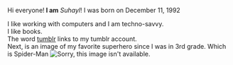 <html>
<head>
<title>Suhayl Webpage</title>
</head>

<body>
<p> Hi everyone!<b> I am</b> <em>Suhayl</em>! I was born on December 11, 1992 </p>
I like working with computers and I am techno-savvy. <br>
I like books.
<div>The word <a href="http://www.suhaylthehero.tumblr.com">tumblr</a> links to my tumblr account.</div>
Next, is an image of my favorite superhero since I was in 3rd grade. Which is Spider-Man
<img src= "http://img4.wikia.nocookie.net/__cb20140327014638/marveldatabase/images/c/ca/Peter_Parker_%28Earth-616%29_from_Superior_Spider-Man_Vol_1_30.jpg" alt= "Sorry, this image isn't available.">
</body>
</html>
